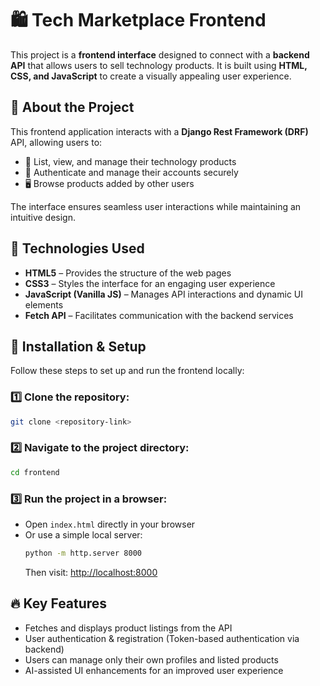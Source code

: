 # 🛍️ Tech Marketplace Frontend

This project is a **frontend interface** designed to connect with a **backend API** that allows users to sell technology products. It is built using **HTML, CSS, and JavaScript** to create a visually appealing user experience.

## 📌 About the Project

This frontend application interacts with a **Django Rest Framework (DRF)** API, allowing users to:
- 🛒 List, view, and manage their technology products
- 🔑 Authenticate and manage their accounts securely
- 🖥️ Browse products added by other users

The interface ensures seamless user interactions while maintaining an intuitive design.

## 🚀 Technologies Used

- **HTML5** – Provides the structure of the web pages
- **CSS3** – Styles the interface for an engaging user experience
- **JavaScript (Vanilla JS)** – Manages API interactions and dynamic UI elements
- **Fetch API** – Facilitates communication with the backend services

## 🔧 Installation & Setup

Follow these steps to set up and run the frontend locally:

### 1️⃣ Clone the repository:
```bash
git clone <repository-link>
```

### 2️⃣ Navigate to the project directory:
```bash
cd frontend
```

### 3️⃣ Run the project in a browser:
- Open `index.html` directly in your browser
- Or use a simple local server:
  ```bash
  python -m http.server 8000
  ```
  Then visit: [http://localhost:8000](http://localhost:8000)

## 🔥 Key Features

- Fetches and displays product listings from the API
- User authentication & registration (Token-based authentication via backend)
- Users can manage only their own profiles and listed products
- AI-assisted UI enhancements for an improved user experience

